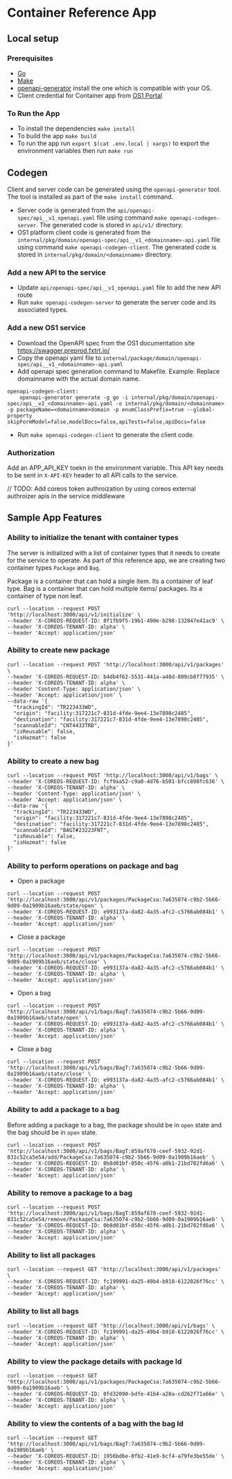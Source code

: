 # Container Reference App

## Local setup
### Prerequisites

- [Go](https://golang.org/doc/install)
- [Make](https://www.gnu.org/software/make/)
- [openapi-generator](https://openapi-generator.tech/) install the one which is compatible with your OS.
- Client credential for Container app from [OS1 Portal](https://portal.os1.delhivery.com)

### To Run the App

- To install the dependencies `make install`
- To build the app `make build`
- To run the app run `export $(cat .env.local | xargs)` to export the environment variables then run `make run`

## Codegen 

Client and server code can be generated using the `openapi-generator` tool. The tool is installed as part of the `make install` command. 

- Server code is generated from the `api/openapi-spec/api__v1_openapi.yaml` file using command `make openapi-codegen-server`. The generated code is stored in `api/v1/` directory.
- OS1 platform client code is generated from the `internal/pkg/domain/openapi-spec/api__v1_<domainname>-api.yaml` file using command `make openapi-codegen-client`. The generated code is stored in `internal/pkg/domain/<domainname>` directory.

### Add a new API to the service 

- Update `api/openapi-spec/api__v1_openapi.yaml` file to add the new API route
- Run `make openapi-codegen-server` to generate the server code and its associated types.

### Add a new OS1 service 

- Download the OpenAPI spec from the OS1 documentation site https://swagger.preprod.fxtrt.io/
- Copy the openapi yaml file to `internal/package/domain/openapi-spec/api__v1_<domainname>-api.yaml`
- Add openapi spec generation command to Makefile. Example: Replace domainname with the actual domain name. 
```
openapi-codegen-client:	
	openapi-generator generate -g go -i internal/pkg/domain/openapi-spec/api__v2_<domainname>-api.yaml -o internal/pkg/domain/<domainname> -p packageName=<domainname>domain -p enumClassPrefix=true --global-property skipFormModel=false,modelDocs=false,apiTests=false,apiDocs=false
```
- Run `make openapi-codegen-client` to generate the client code.

### Authorization

Add an APP_API_KEY toekn in the environment variable. This API key needs to be sent in `X-API-KEY` header to all API calls to the service. 

// TODO: Add coreos token authroization by using coreos external authroizer apis in the service middleware

## Sample App Features 

### Ability to initialize the tenant with container types

The server is initialized with a list of container types that it needs to create for the service to operate. As part of this reference app, we are creating two container types `Package` and `Bag`.

Package is a container that can hold a single item. Its a container of leaf type. Bag is a container that can hold multiple items/ packages. Its a container of type non leaf.

```
curl --location --request POST 'http://localhost:3000/api/v1/initialize' \
--header 'X-COREOS-REQUEST-ID: 8f1fb9f5-19b1-490e-b298-132847e41ac9' \
--header 'X-COREOS-TENANT-ID: alpha' \
--header 'Accept: application/json'
```

### Ability to create new package 

```
curl --location --request POST 'http://localhost:3000/api/v1/packages' \
--header 'X-COREOS-REQUEST-ID: b4db4f62-5531-441a-a48d-809cb8f77935' \
--header 'X-COREOS-TENANT-ID: alpha' \
--header 'Content-Type: application/json' \
--header 'Accept: application/json' \
--data-raw '{
  "trackingId": "TR223433WD",
  "origin": "facility:317221c7-831d-4fde-9ee4-13e7898c2485",
  "destination": "facility:317221c7-831d-4fde-9ee4-13e7898c2485",
  "scannableId": "CNT4433TRD",
  "isReusable": false,
  "isHazmat": false
}'
```

### Ability to create a new bag 

```
curl --location --request POST 'http://localhost:3000/api/v1/bags' \
--header 'X-COREOS-REQUEST-ID: fcf9aa52-c9a0-4d76-b501-bfcc898fc636' \
--header 'X-COREOS-TENANT-ID: alpha' \
--header 'Content-Type: application/json' \
--header 'Accept: application/json' \
--data-raw '{
  "trackingId": "TR223433WD",
  "origin": "facility:317221c7-831d-4fde-9ee4-13e7898c2485",
  "destination": "facility:317221c7-831d-4fde-9ee4-13e7898c2485",
  "scannableId": "BAGT#23223FNT",
  "isReusable": false,
  "isHazmat": false
}'
```

### Ability to perform operations on package and bag

- Open a package 

```
curl --location --request POST 'http://localhost:3000/api/v1/packages/PackageCsa:7a635074-c9b2-5b66-9d09-0a1909b16aeb/state/open' \
--header 'X-COREOS-REQUEST-ID: e993137a-da82-4a35-afc2-c5766ab084b1' \
--header 'X-COREOS-TENANT-ID: alpha' \
--header 'Accept: application/json'
```

- Close a package

```
curl --location --request POST 'http://localhost:3000/api/v1/packages/PackageCsa:7a635074-c9b2-5b66-9d09-0a1909b16aeb/state/close' \
--header 'X-COREOS-REQUEST-ID: e993137a-da82-4a35-afc2-c5766ab084b1' \
--header 'X-COREOS-TENANT-ID: alpha' \
--header 'Accept: application/json'
```

- Open a bag 

```
curl --location --request POST 'http://localhost:3000/api/v1/bags/BagT:7a635074-c9b2-5b66-9d09-0a1909b16aeb/state/open' \
--header 'X-COREOS-REQUEST-ID: e993137a-da82-4a35-afc2-c5766ab084b1' \
--header 'X-COREOS-TENANT-ID: alpha' \
--header 'Accept: application/json'
```
- Close a bag 

```
curl --location --request POST 'http://localhost:3000/api/v1/bags/BagT:7a635074-c9b2-5b66-9d09-0a1909b16aeb/state/close' \
--header 'X-COREOS-REQUEST-ID: e993137a-da82-4a35-afc2-c5766ab084b1' \
--header 'X-COREOS-TENANT-ID: alpha' \
--header 'Accept: application/json'
```

### Ability to add a package to a bag

Before adding a package to a bag, the package should be in `open` state and the bag should be in `open` state.

```
curl --location --request POST 'http://localhost:3000/api/v1/bags/BagT:859af678-ceef-5932-92d1-831c52ca5e54/add/PackageCsa:7a635074-c9b2-5b66-9d09-0a1909b16aeb' \
--header 'X-COREOS-REQUEST-ID: 0b8d01bf-050c-45f6-a0b1-21bd702fd6a6' \
--header 'X-COREOS-TENANT-ID: alpha' \
--header 'Accept: application/json'
```

### Ability to remove a package to a bag

```
curl --location --request POST 'http://localhost:3000/api/v1/bags/BagT:859af678-ceef-5932-92d1-831c52ca5e54/remove/PackageCsa:7a635074-c9b2-5b66-9d09-0a1909b16aeb' \
--header 'X-COREOS-REQUEST-ID: 0b8d01bf-050c-45f6-a0b1-21bd702fd6a6' \
--header 'X-COREOS-TENANT-ID: alpha' \
--header 'Accept: application/json'
```

### Ability to list all packages

```
curl --location --request GET 'http://localhost:3000/api/v1/packages' \
--header 'X-COREOS-REQUEST-ID: fc199991-da25-49b4-b918-6122026f76cc' \
--header 'X-COREOS-TENANT-ID: alpha' \
--header 'Accept: application/json'
```
### Ability to list all bags 

```
curl --location --request GET 'http://localhost:3000/api/v1/bags' \
--header 'X-COREOS-REQUEST-ID: fc199991-da25-49b4-b918-6122026f76cc' \
--header 'X-COREOS-TENANT-ID: alpha' \
--header 'Accept: application/json'
```

### Ability to view the package details with package Id

```
curl --location --request GET 'http://localhost:3000/api/v1/packages/PackageCsa:7a635074-c9b2-5b66-9d09-0a1909b16aeb' \
--header 'X-COREOS-REQUEST-ID: 0fd32090-bdfe-41b4-a20a-cd262f71a66e' \
--header 'X-COREOS-TENANT-ID: alpha' \
--header 'Accept: application/json'
```
### Ability to view the contents of a bag with the bag Id

```
curl --location --request GET 'http://localhost:3000/api/v1/bags/BagT:7a635074-c9b2-5b66-9d09-0a1909b16aeb' \
--header 'X-COREOS-REQUEST-ID: 1956bd6e-0fb2-41e9-bcf4-a79fe3be55de' \
--header 'X-COREOS-TENANT-ID: alpha' \
--header 'Accept: application/json'
```
